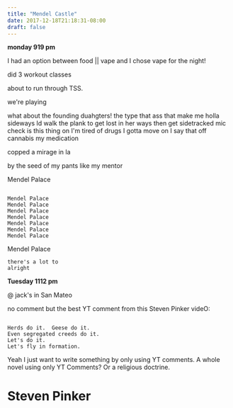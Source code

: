 ```yaml
---
title: "Mendel Castle"
date: 2017-12-18T21:18:31-08:00
draft: false
---
```



**monday 919 pm**

I had an option between food || vape
and I chose vape for the night!

did 3 workout classes

about to run through TSS.

we're playing



what about the founding duahgters!
the type that ass that make me holla
sideways Id walk the plank to get lost in her ways
then get sidetracked mic check is this thing on
I'm tired of drugs
I gotta move on
I say that off cannabis
my medication


copped a mirage in la

by the seed of my pants like my mentor


Mendel Palace

```

Mendel Palace
Mendel Palace
Mendel Palace
Mendel Palace
Mendel Palace
Mendel Palace
Mendel Palace

```
Mendel Palace


```
there's a lot to
alright
```



**Tuesday 1112 pm**

@ jack's in San Mateo

no comment but the best YT comment from this Steven Pinker videO:

```

Herds do it.  Geese do it.
Even segregated creeds do it.
Let's do it.  
Let's fly in formation.﻿

```


Yeah I just want to write something by only using YT comments. A whole novel using only YT Comments?
Or a religious doctrine.



# Steven Pinker
